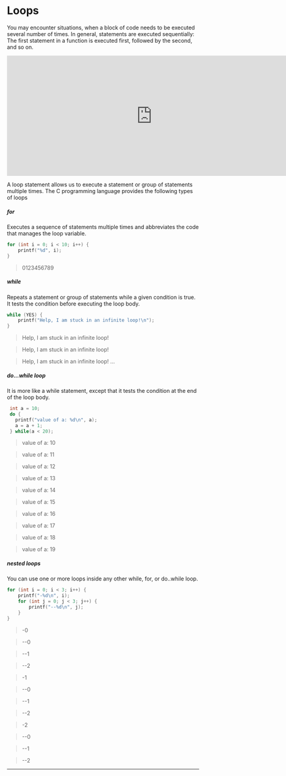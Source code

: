 # Loops

You may encounter situations, when a block of code needs to be executed several number of times. In general, statements are executed sequentially: The first statement in a function is executed first, followed by the second, and so on.

<iframe width="760" height="315" src="https://www.youtube.com/embed/PUEKiH9XAfY" frameborder="0" allowfullscreen></iframe>

A loop statement allows us to execute a statement or group of statements multiple times. The C programming language provides the following types of loops

##### for
Executes a sequence of statements multiple times and abbreviates the code that manages the loop variable.

```c
for (int i = 0; i < 10; i++) {
    printf("%d", i);
}
```
> 0123456789

##### while
Repeats a statement or group of statements while a given condition is true. It tests the condition before executing the loop body.

```c
while (YES) {
    printf("Help, I am stuck in an infinite loop!\n");
}
```
> Help, I am stuck in an infinite loop!

> Help, I am stuck in an infinite loop!

> Help, I am stuck in an infinite loop!
> ...

##### do...while loop
It is more like a while statement, except that it tests the condition at the end of the loop body.

```c
 int a = 10;
 do {
   printf("value of a: %d\n", a);
   a = a + 1;
 } while(a < 20);
```

> value of a: 10

> value of a: 11

> value of a: 12

> value of a: 13

> value of a: 14

> value of a: 15

> value of a: 16

> value of a: 17

> value of a: 18

> value of a: 19

##### nested loops

You can use one or more loops inside any other while, for, or do..while loop.

```c
for (int i = 0; i < 3; i++) {
    printf("-%d\n", i);
    for (int j = 0; j < 3; j++) {
        printf("--%d\n", j);
    }
}
```

> -0

> --0

> --1

> --2

> -1

> --0

> --1

> --2

> -2

> --0

> --1

> --2

---
